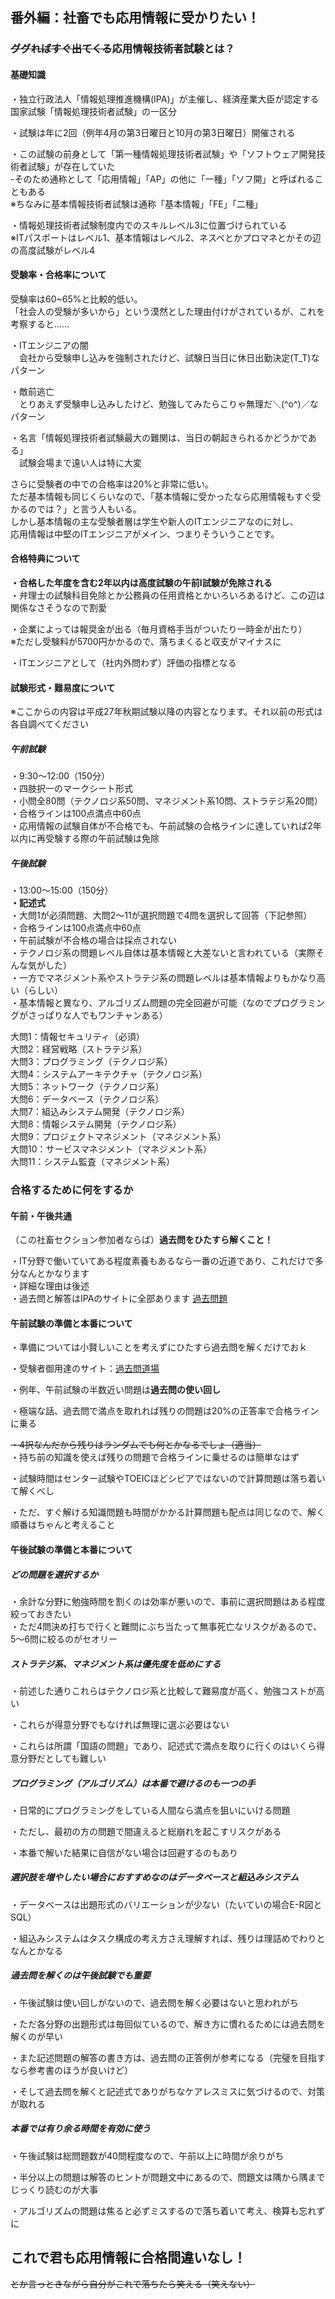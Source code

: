 ## 番外編：社畜でも応用情報に受かりたい！

### ~~ググればすぐ出てくる~~応用情報技術者試験とは？

#### 基礎知識
・独立行政法人「情報処理推進機構(IPA)」が主催し、経済産業大臣が認定する国家試験「情報処理技術者試験」の一区分

・試験は年に2回（例年4月の第3日曜日と10月の第3日曜日）開催される

・この試験の前身として「第一種情報処理技術者試験」や「ソフトウェア開発技術者試験」が存在していた  
 -そのため通称として「応用情報」「AP」の他に「一種」「ソフ開」と呼ばれることもある  
 ※ちなみに基本情報技術者試験は通称「基本情報」「FE」「二種」  

・情報処理技術者試験制度内でのスキルレベル3に位置づけられている  
 ※ITパスポートはレベル1、基本情報はレベル2、ネスペとかプロマネとかその辺の高度試験がレベル4

#### 受験率・合格率について
受験率は60~65%と比較的低い。  
「社会人の受験が多いから」という漠然とした理由付けがされているが、これを考察すると……

・ITエンジニアの闇  
　会社から受験申し込みを強制されたけど、試験日当日に休日出勤決定(T_T)なパターン

・敵前逃亡  
　とりあえず受験申し込みしたけど、勉強してみたらこりゃ無理だ＼(^o^)／なパターン

・名言「情報処理技術者試験最大の難関は、当日の朝起きられるかどうかである」  
　試験会場まで遠い人は特に大変

さらに受験者の中での合格率は20%と非常に低い。  
ただ基本情報も同じくらいなので、「基本情報に受かったなら応用情報もすぐ受かるのでは？」と言う人もいる。  
しかし基本情報の主な受験者層は学生や新人のITエンジニアなのに対し、  
応用情報は中堅のITエンジニアがメイン、つまりそういうことです。

#### 合格特典について
**・合格した年度を含む2年以内は高度試験の午前Ⅰ試験が免除される**  
・弁理士の試験科目免除とか公務員の任用資格とかいろいろあるけど、この辺は関係なさそうなので割愛

・企業によっては報奨金が出る（毎月資格手当がついたり一時金が出たり）  
※ただし受験料が5700円かかるので、落ちまくると収支がマイナスに

・ITエンジニアとして（社内外問わず）評価の指標となる  

#### 試験形式・難易度について
※ここからの内容は平成27年秋期試験以降の内容となります。それ以前の形式は各自調べてください

##### 午前試験
・9:30～12:00（150分）  
・四肢択一のマークシート形式  
・小問全80問（テクノロジ系50問、マネジメント系10問、ストラテジ系20問）  
・合格ラインは100点満点中60点  
・応用情報の試験自体が不合格でも、午前試験の合格ラインに達していれば2年以内に再受験する際の午前試験は免除

##### 午後試験
・13:00～15:00（150分）  
**・記述式**  
・大問1が必須問題、大問2～11が選択問題で4問を選択して回答（下記参照）  
・合格ラインは100点満点中60点  
・午前試験が不合格の場合は採点されない  
・テクノロジ系の問題レベル自体は基本情報と大差ないと言われている（実際そんな気がした）  
・一方でマネジメント系やストラテジ系の問題レベルは基本情報よりもかなり高い（らしい）  
・基本情報と異なり、アルゴリズム問題の完全回避が可能（なのでプログラミングがさっぱりな人でもワンチャンある）

大問1：情報セキュリティ（必須）  
大問2：経営戦略（ストラテジ系）  
大問3：プログラミング（テクノロジ系）  
大問4：システムアーキテクチャ（テクノロジ系）  
大問5：ネットワーク（テクノロジ系）  
大問6：データベース（テクノロジ系）  
大問7：組込みシステム開発（テクノロジ系）  
大問8：情報システム開発（テクノロジ系）  
大問9：プロジェクトマネジメント（マネジメント系）  
大問10：サービスマネジメント（マネジメント系）  
大問11：システム監査（マネジメント系）


### 合格するために何をするか
#### 午前・午後共通
（この社畜セクション参加者ならば）**過去問をひたすら解くこと！**

・IT分野で働いていてある程度素養もあるなら一番の近道であり、これだけで多分なんとかなります  
・詳細な理由は後述  
・過去問と解答はIPAのサイトに全部あります
[過去問題](https://www.jitec.ipa.go.jp/1_04hanni_sukiru/_index_mondai.html)

#### 午前試験の準備と本番について
・準備については小賢しいことを考えずにひたすら過去問を解くだけでおｋ

・受験者御用達のサイト：[過去問道場](https://www.ap-siken.com/apkakomon.php)

・例年、午前試験の半数近い問題は**過去問の使い回し**

・極端な話、過去問で満点を取れれば残りの問題は20%の正答率で合格ラインに乗る

~~・4択なんだから残りはランダムでも何とかなるでしょ（適当）~~  
・持ち前の知識を使えば残りの問題で合格ラインに乗せるのは簡単なはず  

・試験時間はセンター試験やTOEICほどシビアではないので計算問題は落ち着いて解くべし

・ただ、すぐ解ける知識問題も時間がかかる計算問題も配点は同じなので、解く順番はちゃんと考えること

#### 午後試験の準備と本番について
##### どの問題を選択するか
・余計な分野に勉強時間を割くのは効率が悪いので、事前に選択問題はある程度絞っておきたい  
・ただ4問決め打ちで行くと難問にぶち当たって無事死亡なリスクがあるので、5～6問に絞るのがセオリー

##### ストラテジ系、マネジメント系は優先度を低めにする
・前述した通りこれらはテクノロジ系と比較して難易度が高く、勉強コストが高い  

・これらが得意分野でもなければ無理に選ぶ必要はない

・これらは所謂「国語の問題」であり、記述式で満点を取りに行くのはいくら得意分野だとしても難しい

##### プログラミング（アルゴリズム）は本番で避けるのも一つの手
・日常的にプログラミングをしている人間なら満点を狙いにいける問題

・ただし、最初の方の問題で間違えると総崩れを起こすリスクがある

・本番で解いた結果に自信がない場合は回避するのもあり

##### 選択肢を増やしたい場合におすすめなのはデータベースと組込みシステム
・データベースは出題形式のバリエーションが少ない（たいていの場合E-R図とSQL）

・組込みシステムはタスク構成の考え方さえ理解すれば、残りは理詰めでわりとなんとかなる

##### 過去問を解くのは午後試験でも重要
・午後試験は使い回しがないので、過去問を解く必要はないと思われがち

・ただ各分野の出題形式は毎回似ているので、解き方に慣れるためには過去問を解くのが早い

・また記述問題の解答の書き方は、過去問の正答例が参考になる（完璧を目指すなら参考書のほうが良いけど）

・そして過去問を解くと記述式でありがちなケアレスミスに気づけるので、対策が取れる

##### 本番では有り余る時間を有効に使う
・午後試験は総問題数が40問程度なので、午前以上に時間が余りがち

・半分以上の問題は解答のヒントが問題文中にあるので、問題文は隅から隅までじっくり読むのが大事

・アルゴリズムの問題は焦ると必ずミスするので落ち着いて考え、検算も忘れずに


## これで君も応用情報に合格間違いなし！
~~とか言っときながら自分がこれで落ちたら笑える（笑えない）~~
